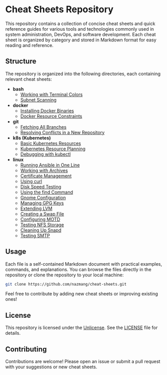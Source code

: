 # Cheat Sheets Repository

This repository contains a collection of concise cheat sheets and quick reference guides for various tools and technologies commonly used in system administration, DevOps, and software development. Each cheat sheet is organized by category and stored in Markdown format for easy reading and reference.

## Structure

The repository is organized into the following directories, each containing relevant cheat sheets:

- **bash**
  - [Working with Terminal Colors](bash/colors.md)
  - [Subnet Scanning](bash/subnet-scan.md) 
- **docker**
  - [Installing Docker Binaries](docker/dkr-binaries-install.md)
  - [Docker Resource Constraints](docker/docker-constraints.md)
- **git**
  - [Fetching All Branches](git/fetch-allbranches.md)
  - [Resolving Conflicts in a New Repository](git/new-repo-conflict.md)
- **k8s (Kubernetes)**
  - [Basic Kubernetes Resources](k8s/k8s%20Basic%20Resources.md)
  - [Kubernetes Resource Planning](k8s/k8s%20Resources%20Planning.md)
  - [Debugging with kubectl](k8s/kubectl%20debug.md)
- **linux**
  - [Running Ansible in One Line](linux/ansible-onestring.md)
  - [Working with Archives](linux/archive.md)
  - [Certificate Management](linux/certs-mgmt.md)
  - [Using curl](linux/curl.md) 
  - [Disk Speed Testing](linux/disk-speedtest.md)
  - [Using the find Command](linux/find.md)
  - [Gnome Configuration](linux/gnome.md)
  - [Managing GPG Keys](linux/gpg-keys.md)
  - [Extending LVM](linux/lvm-extend.md)
  - [Creating a Swap File](linux/make-swap.md)
  - [Configuring MOTD](linux/motd.md)
  - [Testing NFS Storage](linux/nfs-test-storage.md)
  - [Cleaning Up Snapd](linux/snapd%20cleanup.md)
  - [Testing SMTP](linux/test-smtp.md)

## Usage

Each file is a self-contained Markdown document with practical examples, commands, and explanations. You can browse the files directly in the repository or clone the repository to your local machine:

```bash
git clone https://github.com/nazmang/cheat-sheets.git
```

Feel free to contribute by adding new cheat sheets or improving existing ones!

## License

This repository is licensed under the [Unlicense](https://unlicense.org). See the [LICENSE](LICENSE) file for details.

## Contributing

Contributions are welcome! Please open an issue or submit a pull request with your suggestions or new cheat sheets.